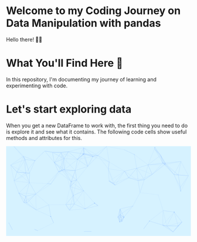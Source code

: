 # Welcome to my Coding Journey on Data Manipulation with pandas

Hello there! 👋🏽 

# What You'll Find Here 🦾

In this repository, I'm documenting my journey of learning and experimenting with code.

# Let's start exploring data

When you get a new DataFrame to work with, the first thing you need to do is explore it and see what it contains. The following code cells show useful methods and attributes for this.



![Model](https://github.com/AkiMadi16/AkiMadi16/blob/main/cool-background.png)